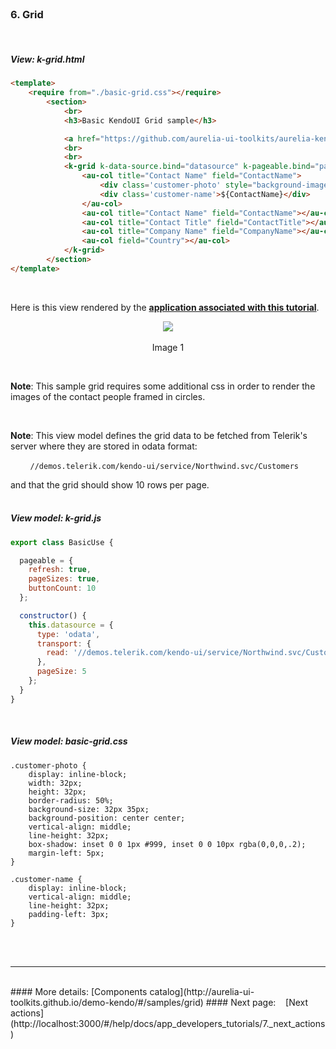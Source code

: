 <br>

### 6. Grid
<br>


##### View: k-grid.html

```html
<template>
    <require from="./basic-grid.css"></require>
        <section>
            <br>
            <h3>Basic KendoUI Grid sample</h3>

            <a href="https://github.com/aurelia-ui-toolkits/aurelia-kendoui-plugin/tree/master/sample/src/samples/grid">See KendoUI Bridge grid folder for more details</a>
            <br>
            <br>
            <k-grid k-data-source.bind="datasource" k-pageable.bind="pageable" k-sortable.bind="true">
                <au-col title="Contact Name" field="ContactName">
                    <div class='customer-photo' style="background-image: url(http://demos.telerik.com/kendo-ui/content/web/Customers/${CustomerID}.jpg);"></div>
                    <div class='customer-name'>${ContactName}</div>
                </au-col>
                <au-col title="Contact Name" field="ContactName"></au-col>
                <au-col title="Contact Title" field="ContactTitle"></au-col>
                <au-col title="Company Name" field="CompanyName"></au-col>
                <au-col field="Country"></au-col>
            </k-grid>
        </section>
</template>
```
<br>

Here is this view rendered by the **[application associated with this tutorial](https://github.com/aurelia-ui-toolkits/skeleton-navigation-kendo)**.
<br>

<p align=center>
  <img src="http://i.imgur.com/aBj3tod.png"></img>
 <br><br>
Image 1
</p>

<br>

**Note**: This sample grid requires some additional css in order to render the images of the contact people framed in circles.

<br>


**Note**: This view model defines the grid data to be fetched from Telerik's server where they are stored in odata format:


&nbsp; &nbsp; &nbsp; &nbsp; `//demos.telerik.com/kendo-ui/service/Northwind.svc/Customers`


and that the grid should show 10 rows per page.
<br>
<br>

##### View model:  k-grid.js

```javascript
export class BasicUse {

  pageable = {
    refresh: true,
    pageSizes: true,
    buttonCount: 10
  };

  constructor() {
    this.datasource = {
      type: 'odata',
      transport: {
        read: '//demos.telerik.com/kendo-ui/service/Northwind.svc/Customers'
      },
      pageSize: 5
    };
  }
}

```
<br>

##### View model: basic-grid.css

```
.customer-photo {
    display: inline-block;
    width: 32px;
    height: 32px;
    border-radius: 50%;
    background-size: 32px 35px;
    background-position: center center;
    vertical-align: middle;
    line-height: 32px;
    box-shadow: inset 0 0 1px #999, inset 0 0 10px rgba(0,0,0,.2);
    margin-left: 5px;
}

.customer-name {
    display: inline-block;
    vertical-align: middle;
    line-height: 32px;
    padding-left: 3px;
}
```
<br>
<br>


* * *
<br>
#### More details: [Components catalog](http://aurelia-ui-toolkits.github.io/demo-kendo/#/samples/grid)
#### Next page: &nbsp;&nbsp; [Next actions](http://localhost:3000/#/help/docs/app_developers_tutorials/7._next_actions)

